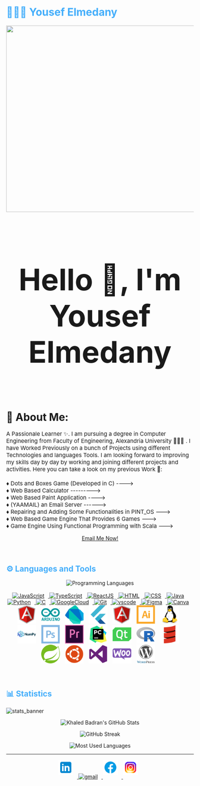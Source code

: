 <h1 style="color: #44AEFB;"> 👨🏻‍💻 Yousef Elmedany </h1>

<div align="center">
<img style="width: 800px; height:500px" src="https://media2.giphy.com/media/wLNuW1tCKRiPmDV5Y4/giphy.gif?cid=ecf05e477jyuxqsmn0grkpreozk1ra2ux2ghdfx5ec91olui&ep=v1_gifs_related&rid=giphy.gif&ct=g">
</div>
<br>
<h1 color="#8B0000" align="center" style="font-size: 80px;">Hello 👋, I'm Yousef Elmedany</h1>
<br>

# 💫 About Me: 
<div>

<p style=" font-size: 15px;" >
    A Passionale Learner ✨. I am pursuing a degree in Computer Engineering from Faculty of Engineering, Alexandria University 👨🏻‍💻 . I have Worked Previously on a bunch of Projects using different Technologies and languages Tools. I am looking forward to improving my skills day by day by working and joining different projects and activities.
    Here you can take a look on my previous Work 👀:
<br> 
<br> 
&diams; Dots and Boxes Game (Developed in C) ---->  
<br>
&diams; Web Based Calculator ---------> 
<br>
&diams; Web Based Paint Application ---->  
<br>
&diams; (YAAMAIL) an Email Server ------>
<br>
&diams; Repairing and Adding Some Functionalities in PINT_OS --->
<br>
&diams; Web Based Game Engine That Provides 6 Games --->
<br>
&diams; Game Engine Using Functional Programming with Scala --->
<br>
<div align="center">

[Email Me Now!](mailto:yousefelmedany72@gmail.com)
</div>
</p>    
<br>
<!-- Languages and Tools -->
</div>



<h2 style="color: #44AEFB">⚙️ Languages and Tools</h2>
<div align="center" style="display:block;">
    <img width="100px" alt="Programming Languages" src="https://user-images.githubusercontent.com/78341798/194531121-47b0119a-ce00-439d-b586-125f86acb098.png"/> 
</div>
<br>   
<!-- Icons Resources -->
<!-- https://devicon.dev/ -->
<!-- https://cdn.jsdelivr.net/npm/simple-icons@v3/icons/ -->
<div align="center">
  <a href="https://developer.mozilla.org/en-US/docs/Web/JavaScript" target="_blank" rel="noreferrer">
      <img  alt="JavaScript" height="50px" style="padding-right:10px;" src="https://cdn.jsdelivr.net/gh/devicons/devicon/icons/javascript/javascript-plain.svg"/>
  </a>
  <a href="https://www.typescriptlang.org/" target="_blank" rel="noreferrer">
      <img  alt="TypeScript" height="50px" style="padding-right:10px; ;" src="https://cdn.jsdelivr.net/gh/devicons/devicon/icons/typescript/typescript-plain.svg"/>
  </a>
  <a href="https://reactjs.org/" target="_blank" rel="noreferrer">
      <img  alt="ReactJS" height="50px" style="padding-right:10px;" src="https://cdn.jsdelivr.net/gh/devicons/devicon/icons/react/react-original.svg" />
  </a>
  <a href="https://developer.mozilla.org/en-US/docs/Web/HTML" target="_blank" rel="noreferrer">
      <img  alt="HTML" height="50px" style="padding-right:10px;" src="https://cdn.jsdelivr.net/gh/devicons/devicon/icons/html5/html5-original.svg"/>
  </a>
  <a href="https://developer.mozilla.org/en-US/docs/Web/CSS" target="_blank" rel="noreferrer">
      <img  alt="CSS" height="50px" style="padding-right:10px;" src="https://cdn.jsdelivr.net/gh/devicons/devicon/icons/css3/css3-original.svg"/>
  </a>
  <a href="https://www.java.com/en/" target="_blank" rel="noreferrer">
      <img  alt="Java" height="50px" style="padding-right:10px;" src="https://cdn.jsdelivr.net/gh/devicons/devicon/icons/java/java-original.svg"/>
  </a>    
  <a href="https://www.python.org/" target="_blank" rel="noreferrer">
      <img  alt="Python" height="50px" style="padding-right:10px;" src="https://cdn.jsdelivr.net/gh/devicons/devicon/icons/python/python-original.svg"/>
  </a>
  <a href="https://www.cprogramming.com/" target="_blank" rel="noreferrer">
      <img  alt="C" height="50px" style="padding-right:10px;" src="https://cdn.jsdelivr.net/gh/devicons/devicon/icons/c/c-original.svg"/>
  </a>
  <a href="https://cloud.google.com/" target="_blank" rel="noreferrer">
      <img  alt="GoogleCloud" height="50px" style="padding-right:10px;" src="https://cdn.jsdelivr.net/gh/devicons/devicon/icons/googlecloud/googlecloud-original.svg"/> 
  </a>
  <a href="https://git-scm.com/" target="_blank" rel="noreferrer">
      <img  alt="Git" height="50px" style="padding-right:10px;" src="https://cdn.jsdelivr.net/gh/devicons/devicon/icons/git/git-original.svg"/>
  </a>

  <a href="https://code.visualstudio.com/" target="_blank" rel="noreferrer">
      <img  alt="vscode" height="50px" style="padding-right:10px;"src="https://cdn.jsdelivr.net/gh/devicons/devicon/icons/vscode/vscode-original.svg"/>
  </a>
  <a href="https://www.figma.com/" target="_blank" rel="noreferrer">
      <img  alt="Figma" height="50px" style="padding-right:10px;" src="https://cdn.jsdelivr.net/gh/devicons/devicon/icons/figma/figma-original.svg"/> 
  </a>
  <a href="https://www.canva.com/" target="_blank" rel="noreferrer">
      <img  alt="Canva" height="50px" style="padding-right:10px;" src="https://cdn.jsdelivr.net/gh/devicons/devicon/icons/canva/canva-original.svg"/> 
  </a>
    <a target="_blank" rel="noreferrer">
      <img  alt="Angular" height="50px" style="padding-right:10px;" src="https://raw.githubusercontent.com/devicons/devicon/1119b9f84c0290e0f0b38982099a2bd027a48bf1/icons/angularjs/angularjs-original.svg"/> 
  </a>
      <a target="_blank" rel="noreferrer">
      <img  alt="Arduino" height="50px" style="padding-right:10px;" src="https://raw.githubusercontent.com/devicons/devicon/1119b9f84c0290e0f0b38982099a2bd027a48bf1/icons/arduino/arduino-original-wordmark.svg"/> 
  </a>
      <a target="_blank" rel="noreferrer">
      <img  alt="Dart" height="50px" style="padding-right:10px;" src="https://raw.githubusercontent.com/devicons/devicon/1119b9f84c0290e0f0b38982099a2bd027a48bf1/icons/dart/dart-original.svg"/> 
  </a>
      <a target="_blank" rel="noreferrer">
      <img  alt="Angular" height="50px" style="padding-right:10px;" src="https://raw.githubusercontent.com/devicons/devicon/1119b9f84c0290e0f0b38982099a2bd027a48bf1/icons/flutter/flutter-original.svg"/> 
  </a>
      <a target="_blank" rel="noreferrer">
      <img  alt="Flutter" height="50px" style="padding-right:10px;" src="https://raw.githubusercontent.com/devicons/devicon/1119b9f84c0290e0f0b38982099a2bd027a48bf1/icons/angularjs/angularjs-original.svg"/> 
  </a>
      <a target="_blank" rel="noreferrer">
      <img  alt="Illustrator" height="50px" style="padding-right:10px;" src="https://raw.githubusercontent.com/devicons/devicon/1119b9f84c0290e0f0b38982099a2bd027a48bf1/icons/illustrator/illustrator-line.svg"/> 
  </a>
      <a target="_blank" rel="noreferrer">
      <img  alt="Linux" height="50px" style="padding-right:10px;" src="https://raw.githubusercontent.com/devicons/devicon/1119b9f84c0290e0f0b38982099a2bd027a48bf1/icons/linux/linux-original.svg"/> 
  </a>
      <a target="_blank" rel="noreferrer">
      <img  alt="NumPy" height="50px" style="padding-right:10px;" src="https://raw.githubusercontent.com/devicons/devicon/1119b9f84c0290e0f0b38982099a2bd027a48bf1/icons/numpy/numpy-original-wordmark.svg"/> 
  </a>
  </a>
      <a target="_blank" rel="noreferrer">
      <img  alt="Photoshop" height="50px" style="padding-right:10px;" src="https://raw.githubusercontent.com/devicons/devicon/1119b9f84c0290e0f0b38982099a2bd027a48bf1/icons/photoshop/photoshop-line.svg"/> 
  </a>
    </a>
      <a target="_blank" rel="noreferrer">
      <img  alt="Premiere Pro" height="50px" style="padding-right:10px;" src="https://raw.githubusercontent.com/devicons/devicon/1119b9f84c0290e0f0b38982099a2bd027a48bf1/icons/premierepro/premierepro-original.svg"/> 
  </a>
    </a>
      <a target="_blank" rel="noreferrer">
      <img  alt="Pycharm" height="50px" style="padding-right:10px;" src="https://raw.githubusercontent.com/devicons/devicon/1119b9f84c0290e0f0b38982099a2bd027a48bf1/icons/pycharm/pycharm-original.svg"/> 
  </a> 
   </a>
      <a target="_blank" rel="noreferrer">
      <img  alt="Qt Creator" height="50px" style="padding-right:10px;" src="https://raw.githubusercontent.com/devicons/devicon/1119b9f84c0290e0f0b38982099a2bd027a48bf1/icons/qt/qt-original.svg"/> 
  </a> 
  </a>
      <a target="_blank" rel="noreferrer">
      <img  alt="R" height="50px" style="padding-right:10px;" src="https://raw.githubusercontent.com/devicons/devicon/1119b9f84c0290e0f0b38982099a2bd027a48bf1/icons/r/r-original.svg"/> 
  </a>
    </a>
      <a target="_blank" rel="noreferrer">
      <img  alt="Scala" height="50px" style="padding-right:10px;" src="https://raw.githubusercontent.com/devicons/devicon/1119b9f84c0290e0f0b38982099a2bd027a48bf1/icons/scala/scala-original.svg"/> 
  </a>
    </a>
      <a target="_blank" rel="noreferrer">
      <img  alt="Spring" height="50px" style="padding-right:10px;" src="https://raw.githubusercontent.com/devicons/devicon/1119b9f84c0290e0f0b38982099a2bd027a48bf1/icons/spring/spring-original.svg"/> 
  </a>
    </a>
      <a target="_blank" rel="noreferrer">
      <img  alt="Ubuntu" height="50px" style="padding-right:10px;" src="https://raw.githubusercontent.com/devicons/devicon/1119b9f84c0290e0f0b38982099a2bd027a48bf1/icons/ubuntu/ubuntu-plain.svg"/> 
  </a>
    </a>
      <a target="_blank" rel="noreferrer">
      <img  alt="Visula Studio" height="50px" style="padding-right:10px;" src="https://raw.githubusercontent.com/devicons/devicon/1119b9f84c0290e0f0b38982099a2bd027a48bf1/icons/visualstudio/visualstudio-plain.svg"/> 
  </a>
    </a>
      <a target="_blank" rel="noreferrer">
      <img  alt="WooCommerce" height="50px" style="padding-right:10px;" src="https://raw.githubusercontent.com/devicons/devicon/1119b9f84c0290e0f0b38982099a2bd027a48bf1/icons/woocommerce/woocommerce-original.svg"/> 
  </a>
    </a>
      <a target="_blank" rel="noreferrer">
      <img  alt="Wordpress" height="50px" style="padding-right:10px;" src="https://raw.githubusercontent.com/devicons/devicon/1119b9f84c0290e0f0b38982099a2bd027a48bf1/icons/wordpress/wordpress-original.svg"/> 
  </a>
</div>
<br>
<br>

<!-- Statistics -->

<h2 style="color: #44AEFB">📊 Statistics</h2>

![stats_banner](https://user-images.githubusercontent.com/78341798/194534778-d662496c-ae00-4e8d-ae9b-b90912054e7f.gif)

<!-- Begin Stats Cards -->
<!-- Resources:  -->
<!-- Github & Languages Stats: https://github.com/anuraghazra/github-readme-stats --> 
<!-- Streak Stats: https://github.com/denvercoder1/github-readme-streak-stats -->
<!-- Change the value after ?username= to your GitHub username. -->
<div class="stats" align="center">

![Khaled Badran's GitHub Stats](https://github-readme-stats.vercel.app/api?username=KhaledBadranDev&hide=stars&count_private=true&show_icons=true&theme=algolia&border_radius=20)

![GitHub Streak](https://streak-stats.demolab.com?user=KhaledBadranDev&count_private=true&theme=algolia&border_radius=20)

<!-- ![Most Used Languages](https://github-readme-stats.vercel.app/api/top-langs/?username=KhaledBadranDev&show_icons=true&theme=algolia&border_radius=20) -->
    
<!-- compact programming languages layout -->
![Most Used Languages](https://github-readme-stats.vercel.app/api/top-langs/?username=KhaledBadranDev&layout=compact&show_icons=true&theme=algolia&border_radius=20)
</div>
<!--  End Stats Cards -->

---
<!-- Begin Footer -->
<!-- Icons Resources -->
<!-- https://devicon.dev/ -->
<div class="footer" align="center" style="margin:15px;">
    </a>
        <a href="https://www.linkedin.com/in/yousef-elmedany/" target="_blank">
        <img style="margin:0 10px 10px 0;" src="https://raw.githubusercontent.com/yousefelmedany/yousefelmedany/a92c7972f38a3b530aadb5192a07a57e1e21ac26/icons8-linkedin.svg" alt="Linkedin" width="40px"/>
    </a>
    </a>
        <a href="mailto:yousefelmedany72@gmail.com" target="_blank">
        <img style="margin:0 10px 10px 0;" src="https://user-images.githubusercontent.com/78341798/194531383-ddb2b774-5bb9-491c-b601-4a4a7d9792fb.svg" alt="gmail" width="40px"/>
    </a>
    <a href="https://www.facebook.com/yousef.elmedany" target="_blank">
        <img style="margin:0 10px 10px 0;" src="https://raw.githubusercontent.com/yousefelmedany/yousefelmedany/d03329e3ca6e4d6050b5b7d19c8b91730610b9ec/icons8-facebook-96.svg" alt="Facebook" width="40px"/>
    </a>
    <a href="https://www.instagram.com/yousefelmedanyy/" target="_blank">
        <img style="margin:0 10px 10px 0;" src="https://raw.githubusercontent.com/yousefelmedany/yousefelmedany/67713962e8db0cbd75681584e428210707e6bfe8/icons8-instagram.svg" alt="Instagram" width="40px"/>
    </a>

</div>
<!-- End Footer -->

<!-- 
🔗 Links 🔗
- My Github Portfolio Page:
https://github.com/ProgrammingGym
- My Github README Code:
https://raw.githubusercontent.com/Pro...
- Youtube Cards:
https://github.com/DenverCoder1/githu...
- Youtube Buttons / Badges :
https://github.com/DenverCoder1/custo...
- Github & Languages Stats Cards:
https://github.com/anuraghazra/github...
- Streak Stats Card:
https://github.com/denvercoder1/githu...
- README Web App Generator 1:
https://rahuldkjain.github.io/gh-prof...
- README Web App Generator 2:
https://arturssmirnovs.github.io/gith...
- SVG Icons Resource1:
https://devicon.dev/
- SVG Icons Resource2:
https://cdn.jsdelivr.net/npm/simple-i...
- SVG Icons Resource3:
https://www.svgrepo.com/
-->
